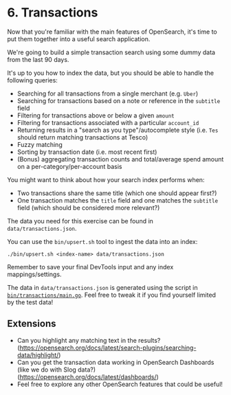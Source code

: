 # 6. Transactions

Now that you're familiar with the main features of OpenSearch, it's time to put them together into a useful search application.

We're going to build a simple transaction search using some dummy data from the last 90 days.

It's up to you how to index the data, but you should be able to handle the following queries:

* Searching for all transactions from a single merchant (e.g. `Uber`)
* Searching for transactions based on a note or reference in the `subtitle` field
* Filtering for transactions above or below a given `amount`
* Filtering for transactions associated with a particular `account_id`
* Returning results in a "search as you type"/autocomplete style (i.e. `Tes` should return matching transactions at Tesco)
* Fuzzy matching
* Sorting by transaction date (i.e. most recent first)
* (Bonus) aggregating transaction counts and total/average spend amount on a per-category/per-account basis

You might want to think about how your search index performs when:

* Two transactions share the same title (which one should appear first?)
* One transaction matches the `title` field and one matches the `subtitle` field (which should be considered more relevant?)

The data you need for this exercise can be found in `data/transactions.json`.

You can use the `bin/upsert.sh` tool to ingest the data into an index:

```
./bin/upsert.sh <index-name> data/transactions.json
```

Remember to save your final DevTools input and any index mappings/settings. 

The data in `data/transactions.json` is generated using the script in [`bin/transactions/main.go`](../bin/transactions/main.go). Feel free to tweak it if you find yourself limited by the test data!

## Extensions

* Can you highlight any matching text in the results? (https://opensearch.org/docs/latest/search-plugins/searching-data/highlight/)
* Can you get the transaction data working in OpenSearch Dashboards (like we do with Slog data?) (https://opensearch.org/docs/latest/dashboards/)
* Feel free to explore any other OpenSearch features that could be useful!